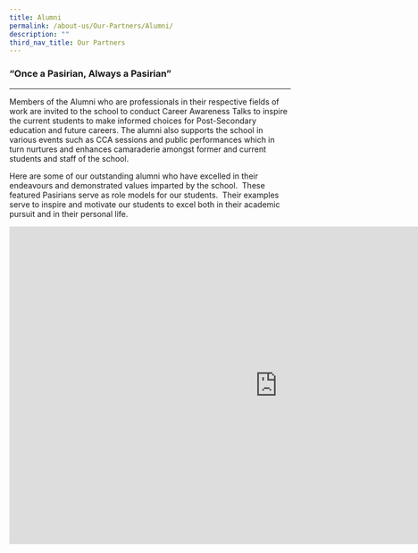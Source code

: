 ```yaml
---
title: Alumni
permalink: /about-us/Our-Partners/Alumni/
description: ""
third_nav_title: Our Partners
---
```

### “Once a Pasirian, Always a Pasirian”
------------------------------------

Members of the Alumni who are professionals in their respective fields of work are invited to the school to conduct Career Awareness Talks to inspire the current students to make informed choices for Post-Secondary education and future careers. The alumni also supports the school in various events such as CCA sessions and public performances which in turn nurtures and enhances camaraderie amongst former and current students and staff of the school.  

  

Here are some of our outstanding alumni who have excelled in their endeavours and demonstrated values imparted by the school.&nbsp; These featured Pasirians serve as role models for our students.&nbsp; Their examples serve to inspire and motivate our students to excel both in their academic pursuit and in their personal life.

<iframe allowfullscreen="true" height="569" width="960" frameborder="0" src="https://docs.google.com/presentation/d/e/2PACX-1vT0584nF8TgzzfHA5a82504DNL5U6ogk6nvQtoS_H0F-FFSK5yBHv_cVwl5KwGCbwWZ6pUP3pFfrLVM/embed?start=false&amp;loop=false&amp;delayms=3000"></iframe>